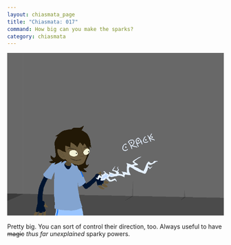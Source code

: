```yaml
---
layout: chiasmata_page
title: "Chiasmata: 017"
command: How big can you make the sparks?
category: chiasmata
---
```


![017](/chiasmata/images/narrative/016.png)

Pretty big. You can sort of control their direction, too. Always useful to have <s>magic</s> *thus far unexplained* sparky powers.
